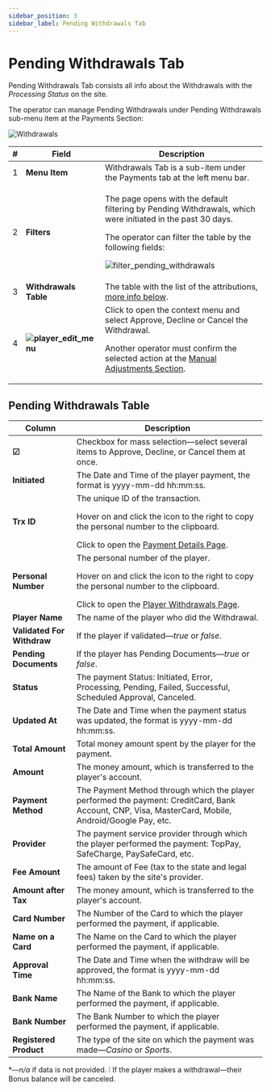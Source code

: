 ```yaml
---
sidebar_position: 3
sidebar_label: Pending Withdrawals Tab
---
```


# Pending Withdrawals Tab

Pending Withdrawals Tab consists all info about the Withdrawals with the *Processing Status* on the site.

The operator can manage Pending Withdrawals under Pending Withdrawals sub-menu item at the Payments Section:

![Withdrawals](https://i.imgur.com/29EarMA.png)

| # | Field | Description |
|-|-|-|
| 1 | **Menu Item** | Withdrawals Tab is a sub-item under the Payments tab at the left menu bar. |
| 2 | **Filters** |  <p>The page opens with the default filtering by Pending Withdrawals, which were initiated in the past 30 days.</p><p>The operator can filter the table by the following fields:</p><p>![filter_pending_withdrawals](https://i.imgur.com/5Y8eiFC.png)</p> |
| 3 | **Withdrawals Table** | The table with the list of the attributions, [more info below](#pending-withdrawals-table). |
| 4 | **![player_edit_menu](https://i.imgur.com/HrALxrY.png)** | Click to open the context menu and select Approve, Decline or Cancel the Withdrawal.<p>Another operator must confirm the selected action at the [Manual Adjustments Section](/docs/manual_adjustments).</p> |

## Pending Withdrawals Table

| Column | Description |
|-|-|
| **☑** | Checkbox for mass selection&mdash;select several items to Approve, Decline, or Cancel them at once. |
| **Initiated** | The Date and Time of the player payment, the format is yyyy-mm-dd hh:mm:ss. |
| **Trx ID** | The unique ID of the transaction.<p>Hover on and click the icon to the right to copy the personal number to the clipboard.</p>Click to open the [Payment Details Page](/docs/players/player-profile/profile-payments-tab#transaction-details-page). |
| **Personal Number** | The personal number of the player.<p>Hover on and click the icon to the right to copy the personal number to the clipboard.</p>Click to open the [Player Withdrawals Page](/docs/players/player-profile/profile-payments-tab). |
| **Player Name** | The name of the player who did the Withdrawal. |
| **Validated For Withdraw** | If the player if validated&mdash;*true* or *false*. |
| **Pending Documents** | If the player has Pending Documents&mdash;*true* or *false*. |
| **Status** | The payment Status: Initiated, Error, Processing, Pending, Failed, Successful, Scheduled Approval, Canceled. |
| **Updated At** | The Date and Time when the payment status was updated, the format is yyyy-mm-dd hh:mm:ss. |
| **Total Amount** | Total money amount spent by the player for the payment. |
| **Amount** | The money amount, which is transferred to the player's account. |
| **Payment Method** | The Payment Method through which the player performed the payment: CreditCard, Bank Account, CNP, Visa, MasterCard, Mobile, Android/Google Pay, etc. |
| **Provider** | The payment service provider through which the player performed the payment: TopPay, SafeCharge, PaySafeCard, etc. |
| **Fee Amount** | The amount of Fee (tax to the state and legal fees) taken by the site's provider. |
| **Amount after Tax** | The money amount, which is transferred to the player's account. |
| **Card Number** | The Number of the Card to which the player performed the payment, if applicable. |
| **Name on a Card** | The Name on the Card to which the player performed the payment, if applicable. |
| **Approval Time** | The Date and Time when the withdraw will be approved, the format is yyyy-mm-dd hh:mm:ss. |
| **Bank Name** | The Name of the Bank to which the player performed the payment, if applicable. |
| **Bank Number** | The Bank Number to  which the player performed the payment, if applicable. |
| **Registered Product** | The type of the site on which the payment was made&mdash;*Casino* or *Sports*. |

&ast;&mdash;*n/a* if data is not provided.
❕ If the player makes a withdrawal&mdash;their Bonus balance will be canceled.
